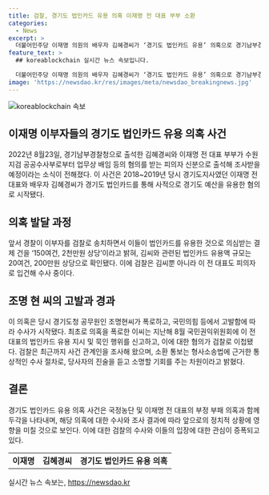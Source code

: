 ```yaml
---
title: 검찰, 경기도 법인카드 유용 의혹 이재명 전 대표 부부 소환
categories:
  - News
excerpt: >
  더불어민주당 이재명 의원의 배우자 김혜경씨가 ‘경기도 법인카드 유용’ 의혹으로 경기남부경찰청에 출석한 것으로 확인됐다. 수원지검이 이재명 전 대표 부부를 업무상 배임 등 혐의로 소환 조사할 예정이며, 구체적 소환 일정은 협의 중이다. 검찰은 이 전 대표 부부가 2018~2019년 경기도 지사 시절에 경기도 예산을 사적으로 유용했다고 보고 있으며, 수사는 대통령 선거를 앞두고 시작된 것으로 전해졌다. 김씨와 관련된 법인카드 유용액 규모는 20여건, 200만원 상당으로 전해졌고, 검찰은 이 대표도 피의자로 입건해 수사 중이라고 밝혔다.
feature_text: >
  ## koreablockchain 실시간 뉴스 속보입니다.

  더불어민주당 이재명 의원의 배우자 김혜경씨가 ‘경기도 법인카드 유용’ 의혹으로 경기남부경찰청에 출석한 것으로 확인됐다. 수원지검이 이재명 전 대표 부부를 업무상 배임 등 혐의로 소환 조사할 예정이며, 구체적 소환 일정은 협의 중이다. 검찰은 이 전 대표 부부가 2018~2019년 경기도 지사 시절에 경기도 예산을 사적으로 유용했다고 보고 있으며, 수사는 대통령 선거를 앞두고 시작된 것으로 전해졌다. 김씨와 관련된 법인카드 유용액 규모는 20여건, 200만원 상당으로 전해졌고, 검찰은 이 대표도 피의자로 입건해 수사 중이라고 밝혔다.
image: 'https://newsdao.kr/res/images/meta/newsdao_breakingnews.jpg'
---
```


<p><img src="https://newsdao.kr/res/images/meta/newsdao_breakingnews.jpg" alt="koreablockchain 속보" /></p>

<h2 data-ke-size="size26">이재명 이부자들의 경기도 법인카드 유용 의혹 사건</h2>

<p data-ke-size="size16">2022년 8월23일, 경기남부경찰청으로 출석한 김혜경씨와 이재명 전 대표 부부가 수원지검 공공수사부로부터 업무상 배임 등의 혐의를 받는 피의자 신분으로 출석해 조사받을 예정이라는 소식이 전해졌다. 이 사건은 2018~2019년 당시 경기도지사였던 이재명 전 대표와 배우자 김혜경씨가 경기도 법인카드를 통해 사적으로 경기도 예산을 유용한 혐의로 시작됐다.</p>

<h2 data-ke-size="size26">의혹 발달 과정</h2>

<p data-ke-size="size16">앞서 경찰이 이부자를 검찰로 송치하면서 이들이 법인카드를 유용한 것으로 의심받는 결제 건을 ‘150여건, 2천만원 상당’이라고 밝혀, 김씨와 관련된 법인카드 유용액 규모는 20여건, 200만원 상당으로 확인됐다. 이에 검찰은 김씨뿐 아니라 이 전 대표도 피의자로 입건해 수사 중이다.</p>

<h2 data-ke-size="size26">조명 현 씨의 고발과 경과</h2>

<p data-ke-size="size16">이 의혹은 당시 경기도청 공무원인 조명현씨가 폭로하고, 국민의힘 등에서 고발함에 따라 수사가 시작됐다. 최초로 의혹을 폭로한 이씨는 지난해 8월 국민권익위원회에 이 전 대표의 법인카드 유용 지시 및 묵인 행위를 신고하고, 이에 대한 혐의가 검찰로 이첩됐다. 검찰은 최근까지 사건 관계인을 조사해 왔으며, 소환 통보는 형사소송법에 근거한 통상적인 수사 절차로, 당사자의 진술을 듣고 소명할 기회를 주는 차원이라고 밝혔다.</p>

<h2 data-ke-size="size26">결론</h2>

<p data-ke-size="size16">경기도 법인카드 유용 의혹 사건은 국정농단 및 이재명 전 대표의 부정 부패 의혹과 함께 두각을 나타내며, 해당 의혹에 대한 수사와 조사 결과에 따라 앞으로의 정치적 상황에 영향을 미칠 것으로 보인다. 이에 대한 검찰의 수사와 이들의 입장에 대한 관심이 증폭되고 있다.</p>

<table>
    <tbody>
        <tr>
            <td style="text-align: center; height: 17px;"><b>이재명</b></td>
            <td style="text-align: center; height: 17px;"><b>김혜경씨</b></td>
            <td style="text-align: center; height: 17px;"><b>경기도 법인카드 유용 의혹</b></td>
        </tr>
    </tbody>
</table>
실시간 뉴스 속보는, <a href="https://newsdao.kr" rel="dofollow">https://newsdao.kr</a>


